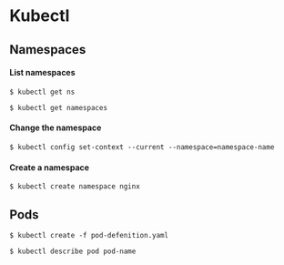 # Kubectl

## Namespaces

#### List namespaces

```shell
$ kubectl get ns
```

```shell
$ kubectl get namespaces
```

#### Change the namespace

```shell
$ kubectl config set-context --current --namespace=namespace-name
```

#### Create a namespace
```shell
$ kubectl create namespace nginx
```


## Pods

```shell
$ kubectl create -f pod-defenition.yaml
```

```shell
$ kubectl describe pod pod-name
```



